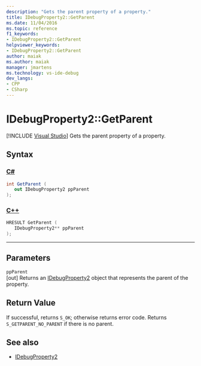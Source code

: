 ```yaml
---
description: "Gets the parent property of a property."
title: IDebugProperty2::GetParent
ms.date: 11/04/2016
ms.topic: reference
f1_keywords:
- IDebugProperty2::GetParent
helpviewer_keywords:
- IDebugProperty2::GetParent
author: maiak
ms.author: maiak
manager: jmartens
ms.technology: vs-ide-debug
dev_langs:
- CPP
- CSharp
---
```

# IDebugProperty2::GetParent

 [!INCLUDE [Visual Studio](~/includes/applies-to-version/vs-windows-only.md)]
Gets the parent property of a property.

## Syntax

### [C#](#tab/csharp)
```csharp
int GetParent ( 
   out IDebugProperty2 ppParent
);
```
### [C++](#tab/cpp)
```cpp
HRESULT GetParent ( 
   IDebugProperty2** ppParent
);
```
---

## Parameters
`ppParent`\
[out] Returns an [IDebugProperty2](../../../extensibility/debugger/reference/idebugproperty2.md) object that represents the parent of the property.

## Return Value
 If successful, returns `S_OK`; otherwise returns error code. Returns `S_GETPARENT_NO_PARENT` if there is no parent.

## See also
- [IDebugProperty2](../../../extensibility/debugger/reference/idebugproperty2.md)
